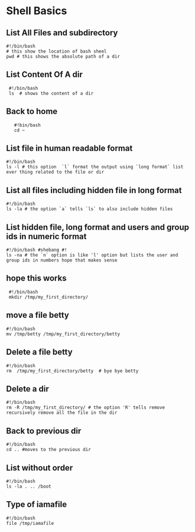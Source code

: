 # Shell Basics

## List All Files and subdirectory 
 ```
 #!/bin/bash 
 # this show the location of bash sheel 
 pwd # this shows the absolute path of a dir
 ```

 ## List Content Of A dir 
 ```
  #!/bin/bash 
  ls  # shows the content of a dir
 ```

 ## Back to home 
 ``` 
    #!bin/bash 
    cd ~
 ```

 ## List file in human readable format 
 ``` 
 #!/bin/bash
 ls -l # this option  `l` format the output using `long format` list ever thing related to the file or dir 
 ```

 ## List all files including hidden file in long format 
 ``` 
 #!/bin/bash 
 ls -la # the option `a` tells `ls` to also include hidden files 
 ```

 ## List hidden file, long format and users and group ids in numeric format 
 ``` 
 #!/bin/bash #shebang #! 
 ls -na # the `n` option is like 'l' option but lists the user and group ids in numbers hope that makes sense 
 ``` 

## hope this works
``` 
 #!/bin/bash 
 mkdir /tmp/my_first_directory/
 ```

## move a file betty 
``` 
#!/bin/bash 
mv /tmp/betty /tmp/my_first_directory/betty 
```

## Delete a file betty 
``` 
#!/bin/bash 
rm  /tmp/my_first_directory/betty  # bye bye betty 
``` 

## Delete a dir 
``` 
#!/bin/bash 
rm -R /tmp/my_first_directory/ # the option 'R' tells remove recursively remove all the file in the dir 
```  

## Back to previous dir 
``` 
#!/bin/bash 
cd .. #moves to the previous dir 
``` 

## List without order 
``` 
#!/bin/bash 
ls -la . .. /boot 
```

## Type of iamafile 
```
#!/bin/bash 
file /tmp/iamafile 
```
